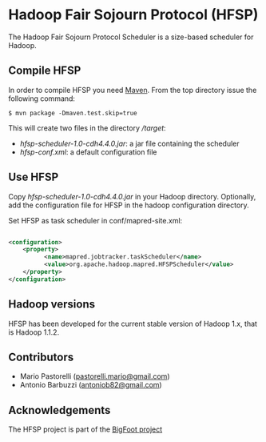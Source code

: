 # Hadoop Fair Sojourn Protocol (HFSP)

The Hadoop Fair Sojourn Protocol Scheduler is a size-based scheduler for
Hadoop.

## Compile HFSP

In order to compile HFSP you need [Maven](http://maven.apache.org/). From
the top directory issue the following command:

```
$ mvn package -Dmaven.test.skip=true
```

This will create two files in the directory _/target_:
- _hfsp-scheduler-1.0-cdh4.4.0.jar_: a jar file containing the scheduler
- _hfsp-conf.xml_: a default configuration file

## Use HFSP

Copy _hfsp-scheduler-1.0-cdh4.4.0.jar_ in your Hadoop directory. Optionally, add the
configuration file for HFSP in the hadoop configuration directory.

Set HFSP as task scheduler in conf/mapred-site.xml:

```xml

<configuration>
	<property>
          <name>mapred.jobtracker.taskScheduler</name>        
          <value>org.apache.hadoop.mapred.HFSPScheduler</value>  
	</property>
</configuration>
```

## Hadoop versions

HFSP has been developed for the current stable version of Hadoop 1.x, that is 
Hadoop 1.1.2.

## Contributors

- Mario Pastorelli (pastorelli.mario@gmail.com)
- Antonio Barbuzzi (antoniob82@gmail.com)

## Acknowledgements

The HFSP project is part of the [BigFoot project](http://www.bigfootproject.eu/)
